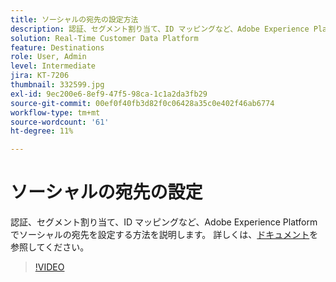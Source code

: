 ```yaml
---
title: ソーシャルの宛先の設定方法
description: 認証、セグメント割り当て、ID マッピングなど、Adobe Experience Platformでソーシャルの宛先を設定する方法を説明します。
solution: Real-Time Customer Data Platform
feature: Destinations
role: User, Admin
level: Intermediate
jira: KT-7206
thumbnail: 332599.jpg
exl-id: 9ec200e6-8ef9-47f5-98ca-1c1a2da3fb29
source-git-commit: 00ef0f40fb3d82f0c06428a35c0e402f46ab6774
workflow-type: tm+mt
source-wordcount: '61'
ht-degree: 11%

---
```


# ソーシャルの宛先の設定

認証、セグメント割り当て、ID マッピングなど、Adobe Experience Platformでソーシャルの宛先を設定する方法を説明します。 詳しくは、[ドキュメント](https://experienceleague.adobe.com/docs/experience-platform/destinations/catalog/social/overview.html)を参照してください。

>[!VIDEO](https://video.tv.adobe.com/v/332599/?learn=on)

